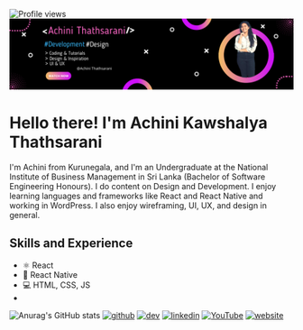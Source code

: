 ![Profile views](https://gpvc.arturio.dev/Achinit99) 
![Design and Development](https://github.com/Achinit99/Achinit99/blob/main/Untitled%20design%20(2).png)

# Hello there! I'm Achini Kawshalya Thathsarani

I'm Achini from Kurunegala, and I'm an Undergraduate at the National Institute of Business Management in Sri Lanka (Bachelor of Software Engineering Honours). I do content on Design and Development. I enjoy learning languages and frameworks like React and React Native and working in WordPress. I also enjoy wireframing, UI, UX, and design in general.

## Skills and Experience
* ⚛️ React
* 📱  React Native
* 💻 HTML, CSS, JS 
* 
![Anurag's GitHub stats](https://github-readme-stats.vercel.app/api?username=Achinit99&theme=jolly&show_icons=true)
[<img src='https://cdn.jsdelivr.net/npm/simple-icons@3.0.1/icons/github.svg' alt='github' height='40'>](https://github.com/Achinit99)  [<img src='https://cdn.jsdelivr.net/npm/simple-icons@3.0.1/icons/dev-dot-to.svg' alt='dev' height='40'>](https://dev.to/Achinit99)  [<img src='https://cdn.jsdelivr.net/npm/simple-icons@3.0.1/icons/linkedin.svg' alt='linkedin' height='40'>](https://www.linkedin.com/in/Achinit99/)  [<img src='https://cdn.jsdelivr.net/npm/simple-icons@3.0.1/icons/youtube.svg' alt='YouTube' height='40'>](https://www.youtube.com/channel/Achinit99)  [<img src='https://cdn.jsdelivr.net/npm/simple-icons@3.0.1/icons/icloud.svg' alt='website' height='40'>](Achinit99) 
